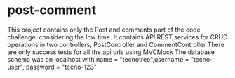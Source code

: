 # post-comment

This project contains only the Post and comments part of the code challenge, considering the low time.
It contains API REST services for CRUD operations in two controllers, PostController and CommentController
There are only success tests for all the api urls using MVCMock 
The database schema was on localhost with name = "tecnotree",username = "tecno-user", password = "tecno-123"
